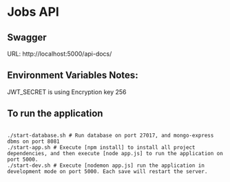 # Jobs API

## Swagger

URL: http://localhost:5000/api-docs/

## Environment Variables Notes:

JWT_SECRET is using Encryption key 256

## To run the application

```shell

./start-database.sh # Run database on port 27017, and mongo-express dbms on port 8081
./start-app.sh # Execute [npm install] to install all project dependencies, and then execute [node app.js] to run the application on port 5000.
./start-dev.sh # Execute [nodemon app.js] run the application in development mode on port 5000. Each save will restart the server.

```
